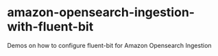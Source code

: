 # amazon-opensearch-ingestion-with-fluent-bit
Demos on how to configure fluent-bit for Amazon Opensearch Ingestion
